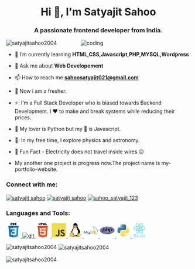 

<h1 align="center">Hi 👋, I'm Satyajit Sahoo</h1>
<h3 align="center">A passionate frontend developer from India.</h3>

<img align="right" alt="coding" width="300" src="https://media.tenor.com/C9qukZqPPS4AAAAM/coding-typing.gif">

<p align="left"> <img src="https://komarev.com/ghpvc/?username=satyajitsahoo2004&label=Profile%20views&color=0e75b6&style=flat" alt="satyajitsahoo2004" /> </p>

- 🌱 I’m currently learning **HTML,CSS,Javascript,PHP,MYSQL,Wordpress**

- 💬 Ask me about **Web Developement**

- 📫 How to reach me **sahoosatyajit021@gmail.com**

- 📄 Now i am a fresher.
-  ⚡: I’m a Full Stack Developer who is biased towards Backend Development. I ❤️ to make and break   systems while reducing their prices.
- 💌 My lover is Python but my 👫 is Javascript.
- 🔭: In my free time, I explore physics and astronomy.
- 🔌 Fun Fact - Electricity does not travel inside wires.😕
-  My  another one project is progress now.The project name is my-portfolio-website.


<h3 align="left">Connect with me:</h3>
<p align="left">
<a href="https://linkedin.com/in/satyajit sahoo" target="blank"><img align="center" src="https://raw.githubusercontent.com/rahuldkjain/github-profile-readme-generator/master/src/images/icons/Social/linked-in-alt.svg" alt="satyajit sahoo" height="30" width="40" /></a>
<a href="https://fb.com/satyajit sahoo" target="blank"><img align="center" src="https://raw.githubusercontent.com/rahuldkjain/github-profile-readme-generator/master/src/images/icons/Social/facebook.svg" alt="satyajit sahoo" height="30" width="40" /></a>
<a href="https://instagram.com/sahoo_satyajit_123" target="blank"><img align="center" src="https://raw.githubusercontent.com/rahuldkjain/github-profile-readme-generator/master/src/images/icons/Social/instagram.svg" alt="sahoo_satyajit_123" height="30" width="40" /></a>
</p>

<h3 align="left">Languages and Tools:</h3>
<p align="left"> <a href="https://www.w3schools.com/css/" target="_blank" rel="noreferrer"> <img src="https://raw.githubusercontent.com/devicons/devicon/master/icons/css3/css3-original-wordmark.svg" alt="css3" width="40" height="40"/> </a> <a href="https://git-scm.com/" target="_blank" rel="noreferrer"> <img src="https://www.vectorlogo.zone/logos/git-scm/git-scm-icon.svg" alt="git" width="40" height="40"/> </a> <a href="https://www.w3.org/html/" target="_blank" rel="noreferrer"> <img src="https://raw.githubusercontent.com/devicons/devicon/master/icons/html5/html5-original-wordmark.svg" alt="html5" width="40" height="40"/> </a> <a href="https://developer.mozilla.org/en-US/docs/Web/JavaScript" target="_blank" rel="noreferrer"> <img src="https://raw.githubusercontent.com/devicons/devicon/master/icons/javascript/javascript-original.svg" alt="javascript" width="40" height="40"/> </a> <a href="https://www.linux.org/" target="_blank" rel="noreferrer"> <img src="https://raw.githubusercontent.com/devicons/devicon/master/icons/linux/linux-original.svg" alt="linux" width="40" height="40"/> </a> <a href="https://www.mysql.com/" target="_blank" rel="noreferrer"> <img src="https://raw.githubusercontent.com/devicons/devicon/master/icons/mysql/mysql-original-wordmark.svg" alt="mysql" width="40" height="40"/> </a> <a href="https://www.php.net" target="_blank" rel="noreferrer"> <img src="https://raw.githubusercontent.com/devicons/devicon/master/icons/php/php-original.svg" alt="php" width="40" height="40"/> </a> <a href="https://www.python.org" target="_blank" rel="noreferrer"> <img src="https://raw.githubusercontent.com/devicons/devicon/master/icons/python/python-original.svg" alt="python" width="40" height="40"/> </a> <a href="https://reactjs.org/" target="_blank" rel="noreferrer"> <img src="https://raw.githubusercontent.com/devicons/devicon/master/icons/react/react-original-wordmark.svg" alt="react" width="40" height="40"/> </a> </p>

<p><img align="left" src="https://github-readme-stats.vercel.app/api/top-langs?username=satyajitsahoo2004&show_icons=true&locale=en&layout=compact" alt="satyajitsahoo2004" /></p>

<p>&nbsp;<img align="center" src="https://github-readme-stats.vercel.app/api?username=satyajitsahoo2004&show_icons=true&locale=en" alt="satyajitsahoo2004" /></p>

<p><img align="center" src="https://github-readme-streak-stats.herokuapp.com/?user=satyajitsahoo2004&" alt="satyajitsahoo2004" /></p>
